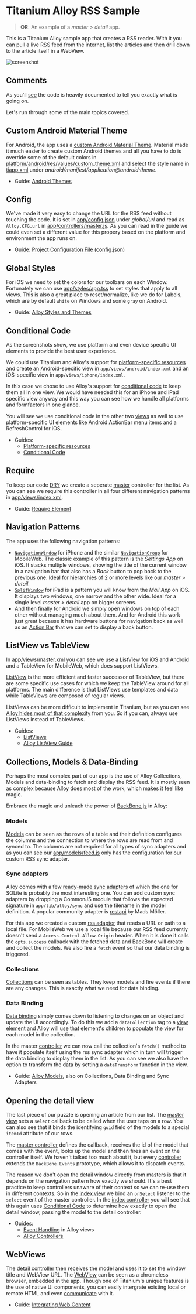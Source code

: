 # Titanium Alloy RSS Sample
> **OR:** An example of a *master > detail* app.

This is a Titanium Alloy sample app that creates a RSS reader. With it you can pull a live RSS feed from the internet, list the articles and then drill down to the article itself in a WebView.

![screenshot](screenshot.png)

## Comments
As you'll [see](app/controllers/index.js) the code is heavily documented to tell you exactly what is going on.

Let's run through some of the main topics covered.

## Custom Android Material Theme
For Android, the app uses a [custom Android Material Theme](http://docs.appcelerator.com/platform/latest/#!/guide/Android_Themes-section-34636181_AndroidThemes-MaterialTheme). Material made it much easier to create custom Android themes and all you have to do is override some of the default colors in [platform/android/res/values/custom_theme.xml](platform/android/res/values/custom_theme.xml) and select the style name in [tiapp.xml](tiapp.xml) under *android/manifest/application@android:theme*.

* Guide: [Android Themes](http://docs.appcelerator.com/platform/latest/#!/guide/Android_Themes)

## Config
We've made it very easy to change the URL for the RSS feed without touching the code. It is set in [app/config.json](alloy/app/config.json) under *global/url* and read as `Alloy.CFG.url` in [app/controllers/master.js](app/controllers/master.js). As you can read in the guide we could even set a different value for this propery based on the platform and environment the app runs on.

* Guide: [Project Configuration File (config.json)](http://docs.appcelerator.com/platform/latest/#!/guide/Project_Configuration_File_(config.json))

## Global Styles
For iOS we need to set the colors for our toolbars on each Window. Fortunately we can use [app/styles/app.tss](app/styles/app.tss) to set styles that apply to all views. This is also a great place to reset/normalize, like we do for Labels, which are by default `white` on Windows and some `gray` on Android.

* Guide: [Alloy Styles and Themes](http://docs.appcelerator.com/platform/latest/#!/guide/Alloy_Styles_and_Themes)

## Conditional Code
As the screenshots show, we use platform and even device specific UI elements to provide the best user experience.

We could use Titanium and Alloy's support for [platform-specific resources](http://docs.appcelerator.com/platform/latest/#!/guide/Supporting_Multiple_Platforms_in_a_Single_Codebase-section-29004890_SupportingMultiplePlatformsinaSingleCodebase-Platform-specificresources) and create an Android-specific view in `app/views/android/index.xml` and an iOS-specific view in `app/views/iphone/index.xml`.

In this case we chose to use Alloy's support for [conditional code](http://docs.appcelerator.com/platform/latest/#!/guide/Alloy_XML_Markup-section-35621528_AlloyXMLMarkup-ConditionalCode) to keep them all in one view. We would have needed this for an iPhone and iPad specific view anyway and this way you can see how we handle all platforms and formfactors in one glance.

You will see we use conditional code in the other two [views](app/views) as well to use platform-specific UI elements like Android ActionBar menu items and a RefreshControl for iOS.

* Guides:
	* [Platform-specific resources](http://docs.appcelerator.com/platform/latest/#!/guide/Supporting_Multiple_Platforms_in_a_Single_Codebase-section-29004890_SupportingMultiplePlatformsinaSingleCodebase-Platform-specificresources)
	* [Conditional Code](http://docs.appcelerator.com/platform/latest/#!/guide/Alloy_XML_Markup-section-35621528_AlloyXMLMarkup-ConditionalCode)

## Require
To keep our code [DRY](https://en.wikipedia.org/wiki/Don't_repeat_yourself) we create a seperate [master](app/views/master.xml) controller for the list. As you can see we require this controller in all four different navigation patterns in [app/views/index.xml](app/views/index.xml).

* Guide: [Require Element](http://docs.appcelerator.com/platform/latest/#!/guide/Alloy_XML_Markup-section-35621528_AlloyXMLMarkup-RequireElement)

## Navigation Patterns
The app uses the following navigation patterns:

* [`NavigationWindow`](http://docs.appcelerator.com/platform/latest/#!/api/Titanium.UI.iOS.NavigationWindow) for iPhone and the similar [`NavigationGroup`](http://docs.appcelerator.com/platform/latest/#!/api/Titanium.UI.MobileWeb.NavigationGroup) for MobileWeb. The classic example of this pattern is the *Settings App* on iOS. It stacks multiple windows, showing the title of the current window in a navigation bar that also has a *Back* button to pop back to the previous one. Ideal for hierarchies of 2 or more levels like our *master > detail*.
* [`SplitWindow`](http://docs.appcelerator.com/platform/latest/#!/api/Titanium.UI.iOS.SplitWindow) for iPad is a pattern you will know from the *Mail App* on iOS. It displays two windows, one narrow and the other wide. Ideal for a single level *master > detail* app on bigger screens.
* And then finally for Android we simply open windows on top of each other without managing much about them. And for Android this work just great because it has hardware buttons for navigation back as well as an [Action Bar](http://docs.appcelerator.com/platform/latest/#!/guide/Android_Action_Bar) that we can set to display a back button.

## ListView vs TableView
In [app/views/master.xml](https://github.com/appcelerator-developer-relations/Sample.RSS/blob/alloy/app/views/master.xml) you can see we use a ListView for iOS and Android and a TableView for MobileWeb, which does support ListViews.

[ListView](http://docs.appcelerator.com/platform/latest/#!/guide/ListViews) is the more efficient and faster successor of TableView, but there are some specific use cases for which we keep the TableView around for all platforms. The main difference is that ListViews use templates and data while TableViews are composed of regular views.

ListViews can be more difficult to implement in Titanium, but as you can see [Alloy hides most of that complexity](http://docs.appcelerator.com/platform/latest/#!/guide/Alloy_ListView_Guide) from you. So if you can, always use ListViews instead of TableViews.

* Guides:
	* [ListViews](http://docs.appcelerator.com/platform/latest/#!/guide/ListViews)
	* [Alloy ListView Guide](http://docs.appcelerator.com/platform/latest/#!/guide/Alloy_ListView_Guide)

## Collections, Models & Data-Binding
Perhaps the most complex part of our app is the use of Alloy Collections, Models and data-binding to fetch and display the RSS feed. It is mostly seen as complex because Alloy does most of the work, which makes it feel like magic.

Embrace the magic and unleach the power of [BackBone.js](http://docs.appcelerator.com/platform/latest/#!/guide/Alloy_Models) in Alloy:

### Models
[Models](http://docs.appcelerator.com/platform/latest/#!/guide/Alloy_Collection_and_Model_Objects-section-36739589_AlloyCollectionandModelObjects-Models) can be seen as the rows of a table and their definition configures the columns and the connection to where the rows are read from and synced to. The columns are not required for all types of sync adapters and as you can see our [app/models/feed.js](app/models/feed.js) only has the configuration for our custom RSS sync adapter.

### Sync adapters
Alloy comes with a few [ready-made sync adapters](http://docs.appcelerator.com/platform/latest/#!/guide/Alloy_Sync_Adapters_and_Migrations) of which the one for SQLite is probably the most interesting one. You can add custom sync adapters by dropping a CommonJS module that follows the expected [signature](http://docs.appcelerator.com/platform/latest/#!/guide/Alloy_Sync_Adapters_and_Migrations-section-36739597_AlloySyncAdaptersandMigrations-CustomSyncAdapters) in `app/lib/alloy/sync` and use the filename in the model definition. A popular community adapter is [restapi](https://github.com/viezel/napp.alloy.adapter.restapi) by Mads Möller.

For this app we created a custom [rss adapter](https://github.com/appcelerator-developer-relations/Sample.RSS/blob/alloy/app/lib/alloy/sync/rss.js) that reads a URL or path to a local file. For MobileWeb we use a local file because our RSS feed currently doesn't send a `Access-Control-Allow-Origin` header. When it is done it calls the `opts.success` callback with the fetched data and BackBone will create and collect the models. We also fire a `fetch` event so that our data binding is triggered.

### Collections
[Collections](http://docs.appcelerator.com/platform/latest/#!/guide/Alloy_Collection_and_Model_Objects-section-36739589_AlloyCollectionandModelObjects-Collections) can be seen as tables. They keep models and fire events if there are any changes. This is exactly what we need for data binding.

### Data Binding
[Data binding](http://docs.appcelerator.com/platform/latest/#!/guide/Alloy_Data_Binding) simply comes down to listening to changes on an object and update the UI accordingly. To do this we add a `dataCollection` tag to a [view element](app/views/master.xml) and Alloy will use that element's children to populate the view for each model in the collection.

In the master [controller](app/controllers/master.js) we can now call the collection's `fetch()` method to have it populate itself using the rss sync adapter which in turn will trigger the data binding to display them in the list. As you can see we also have the option to transform the data by setting a `dataTransform` function in the view.

* Guide: [Alloy Models](http://docs.appcelerator.com/platform/latest/#!/guide/Alloy_Models), also on Collections, Data Binding and Sync Adapters

## Opening the detail view
The last piece of our puzzle is opening an article from our list. The [master view](app/views/master.xml) sets a `select` callback to be called when the user taps on a row. You can also see that it binds the identifying `guid` field of the models to a special `itemId` attribute of our rows.

The [master controller](app/controllers/master.js) defines the callback, receives the id of the model that comes with the event, looks up the model and then fires an event on the controller itself. We haven't talked too much about it, but every [controller](http://docs.appcelerator.com/platform/latest/#!/guide/Alloy_Controllers) extends the `BackBone.Events` prototype, which allows it to dispatch events.

The reason we don't open the detail window directly from masters is that it depends on the navigation pattern how exactly we should. It's a best practice to keep controllers unaware of their context so we can re-use them in different contexts. So in the [index view](app/views/index.xml) we bind an `onSelect` listener to the `select` event of the master controller. In the [index controller](app/controllers/index.js) you will see that this again uses [Conditional Code](http://docs.appcelerator.com/platform/latest/#!/guide/Alloy_Controllers-section-34636384_AlloyControllers-ConditionalCode) to determine how exactly to open the detail window, passing the model to the detail controller.

* Guides:
	* [Event Handling](http://docs.appcelerator.com/platform/latest/#!/guide/Alloy_XML_Markup-section-35621528_AlloyXMLMarkup-EventHandling) in Alloy views
	* [Alloy Controllers](http://docs.appcelerator.com/platform/latest/#!/guide/Alloy_Controllers)

## WebViews
The [detail controller](app/controllers/detail.js) then receives the model and uses it to set the window title and WebView URL. The [WebView](http://docs.appcelerator.com/platform/latest/#!/guide/The_WebView_Component) can be seen as a chromeless browser, embedded in the app. Though one of Titanium's unique features is the use of native UI components, you can easily intergrate existing local or remote HTML and even [communicate](http://docs.appcelerator.com/platform/latest/#!/guide/Communication_Between_WebViews_and_Titanium) with it.

* Guide: [Integrating Web Content](http://docs.appcelerator.com/platform/latest/#!/guide/Integrating_Web_Content)